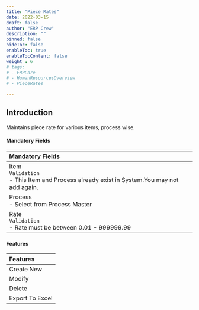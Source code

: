 ```yaml
---
title: "Piece Rates"
date: 2022-03-15
draft: false
author: "ERP Crew"
description: ""
pinned: false
hideToc: false
enableToc: true
enableTocContent: false
weight : 6
# tags: 
# - ERPCore 
# - HumanResourcesOverview
# - PieceRates   

---
```


## Introduction

Maintains piece rate for various items, process wise.


#### Mandatory Fields

|Mandatory Fields|  
  |:------| 
  | Item <br> `Validation`  <br>- This Item and Process already exist in System.You may not add again.
  | Process <br> - Select from Process Master
  | Rate <br> `Validation` <br>- Rate must be between 0.01 - 999999.99

####  Features

|Features|   
  |:------|
  | Create New 
  | Modify  
  | Delete
  | Export To Excel 